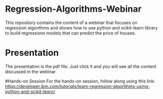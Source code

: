 # Regression-Algorithms-Webinar
This repository contains the content of a webinar that focuses on regression algorithms and shows how to use python and scikit-learn library to build regressions models that can predict the price of houses.

# Presentation
The presentation is the pdf file. Just click it and you will see all the content discussed in the webinar

#Hands-on Session
For the hands-on session, follow along using this link: https://developer.ibm.com/tutorials/learn-regression-algorithms-using-python-and-scikit-learn/
